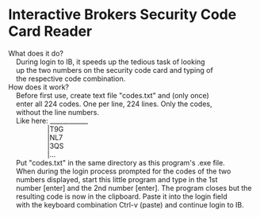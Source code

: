 # Interactive Brokers Security Code Card Reader

What does it do? <br/>
&#160;&#160;&#160;&#160;During login to IB, it speeds up the tedious task of looking  <br/>
&#160;&#160;&#160;&#160;up the two numbers on the security code card and typing of  <br/>
&#160;&#160;&#160;&#160;the respective code combination. <br/>
How does it work? <br/>
&#160;&#160;&#160;&#160;Before first use, create text file "codes.txt" and (only once) <br/>
&#160;&#160;&#160;&#160;enter all 224 codes. One per line, 224 lines. Only the codes, <br/>
&#160;&#160;&#160;&#160;without the line numbers. <br/>
&#160;&#160;&#160;&#160;Like here: ____________ <br/>
&#160;&#160;&#160;&#160;&#160;&#160;&#160;&#160;&#160;&#160;&#160;&#160;&#160;&#160;&#160;&#160;&#160;&#160;&#160;&#160;|T9G <br/>
&#160;&#160;&#160;&#160;&#160;&#160;&#160;&#160;&#160;&#160;&#160;&#160;&#160;&#160;&#160;&#160;&#160;&#160;&#160;&#160;|NL7 <br/>
&#160;&#160;&#160;&#160;&#160;&#160;&#160;&#160;&#160;&#160;&#160;&#160;&#160;&#160;&#160;&#160;&#160;&#160;&#160;&#160;|3QS <br/>
&#160;&#160;&#160;&#160;&#160;&#160;&#160;&#160;&#160;&#160;&#160;&#160;&#160;&#160;&#160;&#160;&#160;&#160;&#160;&#160;|... <br/>
&#160;&#160;&#160;&#160;Put "codes.txt" in the same directory as this program's .exe file. <br/>
&#160;&#160;&#160;&#160;When during the login process prompted for the codes of the two <br/>
&#160;&#160;&#160;&#160;numbers displayed, start this little program and type in the 1st <br/>
&#160;&#160;&#160;&#160;number [enter] and the 2nd number [enter]. The program closes but the <br/>
&#160;&#160;&#160;&#160;resulting code is now in the clipboard. Paste it into the login field <br/>
&#160;&#160;&#160;&#160;with the keyboard combination Ctrl-v (paste) and continue login to IB. <br/>
